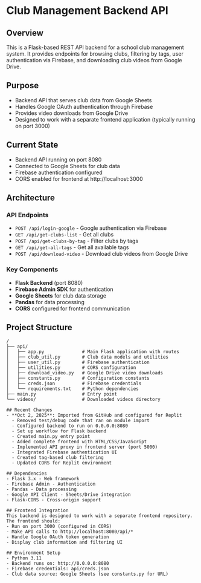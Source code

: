 # Club Management Backend API

## Overview
This is a Flask-based REST API backend for a school club management system. It provides endpoints for browsing clubs, filtering by tags, user authentication via Firebase, and downloading club videos from Google Drive.

## Purpose
- Backend API that serves club data from Google Sheets
- Handles Google OAuth authentication through Firebase
- Provides video downloads from Google Drive
- Designed to work with a separate frontend application (typically running on port 3000)

## Current State
- Backend API running on port 8080
- Connected to Google Sheets for club data
- Firebase authentication configured
- CORS enabled for frontend at http://localhost:3000

## Architecture

### API Endpoints
- `POST /api/login-google` - Google authentication via Firebase
- `GET /api/get-clubs-list` - Get all clubs
- `POST /api/get-clubs-by-tag` - Filter clubs by tags
- `GET /api/get-all-tags` - Get all available tags
- `POST /api/download-video` - Download club videos from Google Drive

### Key Components
- **Flask Backend** (port 8080)
- **Firebase Admin SDK** for authentication
- **Google Sheets** for club data storage
- **Pandas** for data processing
- **CORS** configured for frontend communication

## Project Structure
```
/
├── api/
│   ├── app.py              # Main Flask application with routes
│   ├── club_util.py        # Club data models and utilities
│   ├── user_util.py        # Firebase authentication
│   ├── utilities.py        # CORS configuration
│   ├── download_video.py   # Google Drive video downloads
│   ├── constants.py        # Configuration constants
│   ├── creds.json          # Firebase credentials
│   └── requirements.txt    # Python dependencies
├── main.py                 # Entry point
└── videos/                 # Downloaded videos directory

## Recent Changes
- **Oct 2, 2025**: Imported from GitHub and configured for Replit
  - Removed test/debug code that ran on module import
  - Configured backend to run on 0.0.0.0:8080
  - Set up workflow for Flask backend
  - Created main.py entry point
  - Added complete frontend with HTML/CSS/JavaScript
  - Implemented API proxy in frontend server (port 5000)
  - Integrated Firebase authentication UI
  - Created tag-based club filtering
  - Updated CORS for Replit environment

## Dependencies
- Flask 3.x - Web framework
- Firebase Admin - Authentication
- Pandas - Data processing
- Google API Client - Sheets/Drive integration
- Flask-CORS - Cross-origin support

## Frontend Integration
This backend is designed to work with a separate frontend repository. The frontend should:
- Run on port 3000 (configured in CORS)
- Make API calls to http://localhost:8080/api/*
- Handle Google OAuth token generation
- Display club information and filtering UI

## Environment Setup
- Python 3.11
- Backend runs on: http://0.0.0.0:8080
- Firebase credentials: api/creds.json
- Club data source: Google Sheets (see constants.py for URL)

